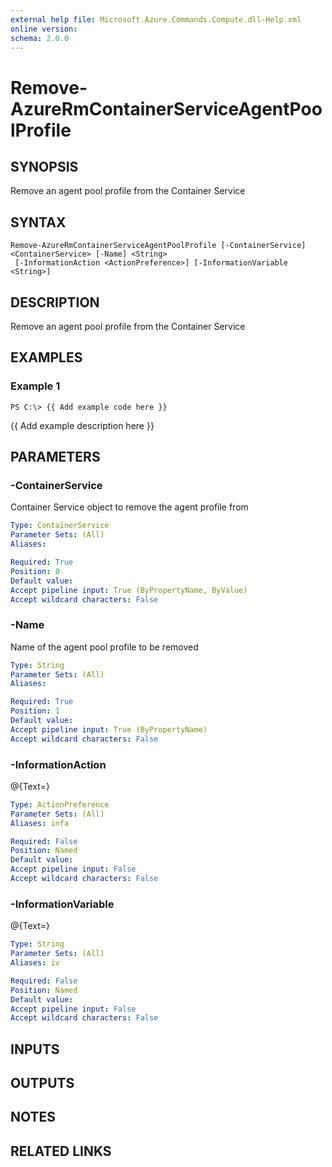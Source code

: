 ```yaml
---
external help file: Microsoft.Azure.Commands.Compute.dll-Help.xml
online version: 
schema: 2.0.0
---
```


# Remove-AzureRmContainerServiceAgentPoolProfile
## SYNOPSIS
Remove an agent pool profile from the Container Service

## SYNTAX

```
Remove-AzureRmContainerServiceAgentPoolProfile [-ContainerService] <ContainerService> [-Name] <String>
 [-InformationAction <ActionPreference>] [-InformationVariable <String>]
```

## DESCRIPTION
Remove an agent pool profile from the Container Service

## EXAMPLES

### Example 1
```
PS C:\> {{ Add example code here }}
```

{{ Add example description here }}

## PARAMETERS

### -ContainerService
Container Service object to remove the agent profile from

```yaml
Type: ContainerService
Parameter Sets: (All)
Aliases: 

Required: True
Position: 0
Default value: 
Accept pipeline input: True (ByPropertyName, ByValue)
Accept wildcard characters: False
```

### -Name
Name of the agent pool profile to be removed

```yaml
Type: String
Parameter Sets: (All)
Aliases: 

Required: True
Position: 1
Default value: 
Accept pipeline input: True (ByPropertyName)
Accept wildcard characters: False
```

### -InformationAction
@{Text=}

```yaml
Type: ActionPreference
Parameter Sets: (All)
Aliases: infa

Required: False
Position: Named
Default value: 
Accept pipeline input: False
Accept wildcard characters: False
```

### -InformationVariable
@{Text=}

```yaml
Type: String
Parameter Sets: (All)
Aliases: iv

Required: False
Position: Named
Default value: 
Accept pipeline input: False
Accept wildcard characters: False
```

## INPUTS

## OUTPUTS

## NOTES

## RELATED LINKS


